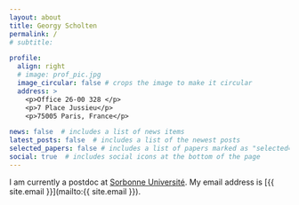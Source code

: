 ```yaml
---
layout: about
title: Georgy Scholten
permalink: /
# subtitle: 

profile:
  align: right
  # image: prof_pic.jpg
  image_circular: false # crops the image to make it circular
  address: >
    <p>Office 26-00 328 </p>
    <p>7 Place Jussieu</p>
    <p>75005 Paris, France</p>

news: false  # includes a list of news items
latest_posts: false  # includes a list of the newest posts
selected_papers: false # includes a list of papers marked as "selected={true}"
social: true  # includes social icons at the bottom of the page
---
```


I am currently a postdoc at <a href='https://www.sorbonne-universite.fr/en'>Sorbonne Université</a>. My email address is [{{ site.email }}](mailto:{{ site.email }}).


<!-- Put your address / P.O. box / other info right below your picture. You can also disable any of these elements by editing `profile` property of the YAML header of your `_pages/about.md`. Edit `_bibliography/papers.bib` and Jekyll will render your [publications page](/al-folio/publications/) automatically.

Link to your social media connections, too. This theme is set up to use [Font Awesome icons](http://fortawesome.github.io/Font-Awesome/) and [Academicons](https://jpswalsh.github.io/academicons/), like the ones below. Add your Facebook, Twitter, LinkedIn, Google Scholar, or just disable all of them. -->
